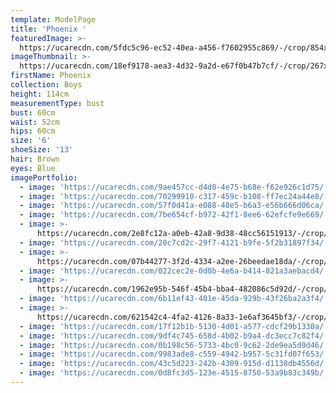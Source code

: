 ```yaml
---
template: ModelPage
title: 'Phoenix '
featuredImage: >-
  https://ucarecdn.com/5fdc5c96-ec52-40ea-a456-f7602955c869/-/crop/854x586/0,329/-/preview/
imageThumbnail: >-
  https://ucarecdn.com/18ef9178-aea3-4d32-9a2d-e67f0b47b7cf/-/crop/267x322/341,267/-/preview/
firstName: Phoenix
collection: Boys
height: 114cm
measurementType: bust
bust: 60cm
waist: 52cm
hips: 60cm
size: '6'
shoeSize: '13'
hair: Brown
eyes: Blue
imagePortfolio:
  - image: 'https://ucarecdn.com/9ae457cc-d4d8-4e75-b68e-f62e926c1d75/'
  - image: 'https://ucarecdn.com/70299910-c317-459c-b108-ff7ec24a44e8/'
  - image: 'https://ucarecdn.com/57f0d41a-e088-48e5-b6a3-e56b666d06ca/'
  - image: 'https://ucarecdn.com/7be654cf-b972-42f1-8ee6-62efcfe9e669/'
  - image: >-
      https://ucarecdn.com/2e8fc12a-a0eb-42a8-9d38-48cc56151913/-/crop/854x1070/0,210/-/preview/
  - image: 'https://ucarecdn.com/20c7cd2c-29f7-4121-b9fe-5f2b31897f34/'
  - image: >-
      https://ucarecdn.com/07b44277-3f2d-4334-a2ee-26beedae18da/-/crop/766x1105/0,175/-/preview/
  - image: 'https://ucarecdn.com/022cec2e-0d0b-4e6a-b414-821a3aebacd4/'
  - image: >-
      https://ucarecdn.com/1962e95b-546f-45b4-bba4-482086c5d92d/-/crop/854x983/0,297/-/preview/
  - image: 'https://ucarecdn.com/6b11ef43-401e-45da-929b-43f26ba2a3f4/'
  - image: >-
      https://ucarecdn.com/621542c4-4fa2-4126-8a33-1e6af3645bf3/-/crop/854x976/0,304/-/preview/
  - image: 'https://ucarecdn.com/17f12b1b-5130-4d01-a577-cdcf29b1330a/'
  - image: 'https://ucarecdn.com/9df4c745-658d-4b02-b9a4-dc3ecc7c82f4/'
  - image: 'https://ucarecdn.com/0b198c56-5733-4bc0-9c62-2de9ea5d9d46/'
  - image: 'https://ucarecdn.com/9983ade8-c559-4942-b957-5c31fd07f653/'
  - image: 'https://ucarecdn.com/43c5d223-242b-4309-915d-d1138db4556d/'
  - image: 'https://ucarecdn.com/0d8fc3d5-123e-4515-8750-53a9b83c349b/'
---
```


